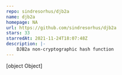 ```yaml
---
repo: sindresorhus/djb2a
name: djb2a
homepage: NA
url: https://github.com/sindresorhus/djb2a
stars: 33
starredAt: 2021-11-24T18:07:48Z
description: |-
    DJB2a non-cryptographic hash function
---
```


[object Object]
